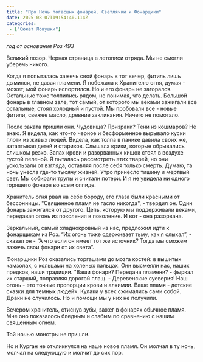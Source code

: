 ```yaml
---
title: "Про Ночь погасших фонарей. Светлячки и Фонарщики"
date: 2025-08-07T19:54:40.114Z
categories:
 - ["Сюжет Ловушки"]
---
```


*год от основания Роз 493*

Великий позор. Черная страница в летописи отряда. Мы не смогли уберечь
никого.

Когда я попыталась зажечь свой фонарь в тот вечер, фитиль лишь дымился,
не давая пламени. Я побежала к Хранителю огня, думая - может, мой фонарь
испортился. Но и его фонарь не загорался. Остальные тоже толпились
рядом, не понимая, что делать. Большой фонарь в главном зале, тот самый,
от которого мы веками зажигали все остальные, стоял холодный и пустой.
Мы пробовали все - новые фитили, свежее масло, древние заклинания.
Ничего не помогало.

После заката пришли они. Чудовища? Призраки? Тени из кошмаров? Не знаю.
Я видела, как что-то черное и бесформенное вырывало куски плоти из живых
людей. Видела, как толпа в панике давила своих же, затаптывая детей и
стариков. Слышала крики, которые обрывались слишком резко. Запах крови и
разорванных кишок стоял в воздухе густой пеленой. Я пыталась рассмотреть
этих тварей, но они ускользали от взгляда, оставляя после себя только
смерть. Думаю, та ночь унесла где-то тысячу жизней. Утро принесло тишину
и мертвый свет. Мы собирали трупы и считали потери. И я не увидела ни
одного горящего фонаря во всем оппиде.

Хранитель огня рвал на себе бороду, его глаза были красными от
бессонницы. "Священное пламя не гасло никогда", - твердил он. Один
фонарь зажигался от другого. Цепь, которую мы поддерживали веками,
передавая огонь из поколения в поколение. И вот - она разорвана.

Зеркальный, самый хладнокровный из нас, предложил идти к фонарщикам из
Роз. “Их огонь тоже сдерживает тьму, как я слыхал”, - сказал он - “А что
если он имеет тот же источник? Тогда мы сможем зажечь свои фонари от их
света”.

Фонарщики Роз оказались торгашами до мозга костей: в вышитых камзолах, с
кольцами на холеных пальцах. Они высмеяли нас, наших предков, наши
традиции. "Ваши фонари? Передача пламени? - фыркал их старший, поправляя
дорогой плащ. - Деревенские суеверия! Наш огонь - это точные пропорции
крови и алхимии. Ваше пламя - детские сказки для темных людей». Кулаки у
всех сжимались сами собой. Драки не случилось. Но и помощи мы у них не
получили.

Вечером хранитель, стиснув зубы, зажег в фонарях обычное пламя. Мне оно
показалось бледным и слабым по сравнению с нашим священным огнем.

Той ночью монстры не пришли.

Но и Курган не откликнулся на наше новое пламя. Он молчал в ту ночь,
молчал на следующую и молчит до сих пор.
